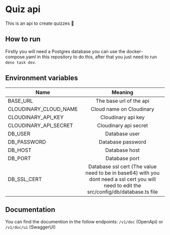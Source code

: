 # Quiz api

This is an api to create quizzes 🧠

## How to run

Firstly you will need a Postgres database you can use the docker-compose.yaml in
this repository to do this, after that you just need to run `deno task dev`.

## Environment variables

| Name                  |                                                                  Meaning                                                                  |
| --------------------- | :---------------------------------------------------------------------------------------------------------------------------------------: |
| BASE_URL              |                                                          The base url of the api                                                          |
| CLOUDINARY_CLOUD_NAME |                                                         Cloud name on Cloudinary                                                          |
| CLOUDINARY_API_KEY    |                                                            Cloudinary api key                                                             |
| CLOUDINARY_API_SECRET |                                                           Cloudinary api secret                                                           |
| DB_USER               |                                                               Database user                                                               |
| DB_PASSWORD           |                                                             Database password                                                             |
| DB_HOST               |                                                               Database host                                                               |
| DB_PORT               |                                                               Database port                                                               |
| DB_SSL_CERT           | Database ssl cert (The value need to be in base64) with you dont need a ssl cert you will need to edit the src/config/db/database.ts file |

## Documentation

You can find the documention in the follow endpoints: `/v1/doc` (OpenApi) or
`/v1/doc/ui` (SwaggerUI)
